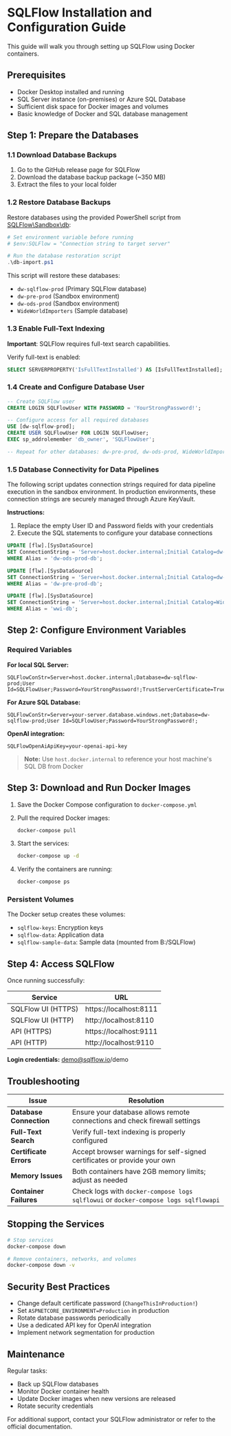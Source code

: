 # SQLFlow Installation and Configuration Guide

This guide will walk you through setting up SQLFlow using Docker containers.

## Prerequisites

- Docker Desktop installed and running
- SQL Server instance (on-premises) or Azure SQL Database
- Sufficient disk space for Docker images and volumes
- Basic knowledge of Docker and SQL database management

## Step 1: Prepare the Databases

### 1.1 Download Database Backups

1. Go to the GitHub release page for SQLFlow
2. Download the database backup package (~350 MB)
3. Extract the files to your local folder

### 1.2 Restore Database Backups

Restore databases using the provided PowerShell script from [SQLFlow\Sandbox\db](https://github.com/TahirRiaz/SQLFlow/tree/master/Sandbox/db):

```powershell
# Set environment variable before running
# $env:SQLFlow = "Connection string to target server"

# Run the database restoration script
.\db-import.ps1
```

This script will restore these databases:
- `dw-sqlflow-prod` (Primary SQLFlow database)
- `dw-pre-prod` (Sandbox environment)
- `dw-ods-prod` (Sandbox environment)
- `WideWorldImporters` (Sample database)

### 1.3 Enable Full-Text Indexing

**Important**: SQLFlow requires full-text search capabilities.

Verify full-text is enabled:

```sql
SELECT SERVERPROPERTY('IsFullTextInstalled') AS [IsFullTextInstalled];
```

### 1.4 Create and Configure Database User

```sql
-- Create SQLFlow user
CREATE LOGIN SQLFlowUser WITH PASSWORD = 'YourStrongPassword!';

-- Configure access for all required databases
USE [dw-sqlflow-prod];
CREATE USER SQLFlowUser FOR LOGIN SQLFlowUser;
EXEC sp_addrolemember 'db_owner', 'SQLFlowUser';

-- Repeat for other databases: dw-pre-prod, dw-ods-prod, WideWorldImporters
```

### 1.5 Database Connectivity for Data Pipelines
The following script updates connection strings required for data pipeline execution in the sandbox environment. In production environments, these connection strings are securely managed through Azure KeyVault.

**Instructions:**
1. Replace the empty User ID and Password fields with your credentials
2. Execute the SQL statements to configure your database connections

```sql
UPDATE [flw].[SysDataSource]
SET ConnectionString = 'Server=host.docker.internal;Initial Catalog=dw-ods-prod;User ID=;Password=;Persist Security Info=False;TrustServerCertificate=True;Encrypt=False;Command Timeout=360;'
WHERE Alias = 'dw-ods-prod-db';

UPDATE [flw].[SysDataSource]
SET ConnectionString = 'Server=host.docker.internal;Initial Catalog=dw-pre-prod;User ID=;Password=;Persist Security Info=False;TrustServerCertificate=True;Encrypt=False;Command Timeout=360;'
WHERE Alias = 'dw-pre-prod-db';

UPDATE [flw].[SysDataSource]
SET ConnectionString = 'Server=host.docker.internal;Initial Catalog=WideWorldImporters;User ID=;Password=;Persist Security Info=False;TrustServerCertificate=True;Encrypt=False;Command Timeout=360;'
WHERE Alias = 'wwi-db';
```

## Step 2: Configure Environment Variables

### Required Variables

**For local SQL Server:**
```
SQLFlowConStr=Server=host.docker.internal;Database=dw-sqlflow-prod;User Id=SQLFlowUser;Password=YourStrongPassword!;TrustServerCertificate=True;
```

**For Azure SQL Database:**
```
SQLFlowConStr=Server=your-server.database.windows.net;Database=dw-sqlflow-prod;User Id=SQLFlowUser;Password=YourStrongPassword!;
```

**OpenAI integration:**
```
SQLFlowOpenAiApiKey=your-openai-api-key
```

> **Note:** Use `host.docker.internal` to reference your host machine's SQL DB from Docker

## Step 3: Download and Run Docker Images

1. Save the Docker Compose configuration to `docker-compose.yml`

2. Pull the required Docker images:
   ```bash
   docker-compose pull
   ```

3. Start the services:
   ```bash
   docker-compose up -d
   ```

4. Verify the containers are running:
   ```bash
   docker-compose ps
   ```

### Persistent Volumes
The Docker setup creates these volumes:
- `sqlflow-keys`: Encryption keys
- `sqlflow-data`: Application data
- `sqlflow-sample-data`: Sample data (mounted from B:/SQLFlow)

## Step 4: Access SQLFlow

Once running successfully:

| Service | URL |
|---------|-----|
| SQLFlow UI (HTTPS) | https://localhost:8111 |
| SQLFlow UI (HTTP) | http://localhost:8110 |
| API (HTTPS) | https://localhost:9111 |
| API (HTTP) | http://localhost:9110 |

**Login credentials:** demo@sqlflow.io/demo

## Troubleshooting

| Issue | Resolution |
|-------|------------|
| **Database Connection** | Ensure your database allows remote connections and check firewall settings |
| **Full-Text Search** | Verify full-text indexing is properly configured |
| **Certificate Errors** | Accept browser warnings for self-signed certificates or provide your own |
| **Memory Issues** | Both containers have 2GB memory limits; adjust as needed |
| **Container Failures** | Check logs with `docker-compose logs sqlflowui` or `docker-compose logs sqlflowapi` |

## Stopping the Services

```bash
# Stop services
docker-compose down

# Remove containers, networks, and volumes
docker-compose down -v
```

## Security Best Practices

- Change default certificate password (`ChangeThisInProduction!`)
- Set `ASPNETCORE_ENVIRONMENT=Production` in production
- Rotate database passwords periodically
- Use a dedicated API key for OpenAI integration
- Implement network segmentation for production

## Maintenance

Regular tasks:
- Back up SQLFlow databases
- Monitor Docker container health
- Update Docker images when new versions are released
- Rotate security credentials

For additional support, contact your SQLFlow administrator or refer to the official documentation.